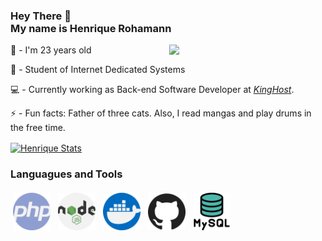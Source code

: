 ###  <p align="left"> Hey There 👋<br> My name is Henrique Rohamann </p>
<img align="right" width="250px" src="https://media.giphy.com/media/bcKmIWkUMCjVm/giphy.gif"/>

🥳 - I'm 23 years old 

📜 - Student of Internet Dedicated Systems

💻 - Currently working as Back-end Software Developer at [*KingHost*](https://king.host/).

⚡  - Fun facts: Father of three cats. Also, I read mangas and play drums in the free time.

[<img align="center" src="https://github-readme-stats.vercel.app/api?username=h3nriq&show_icons=true&theme=tokyonight" alt="Henrique Stats" width="40%" />](https://github.com/h3nriq)


###  Languagues and Tools 


<p align="left">
<img width="60px" src="https://raw.githubusercontent.com/h3nriq/h3nriq/main/svg/php.svg" alt="php" style="vertical-align:top; margin:4px"/>
<img width="60px" src="https://raw.githubusercontent.com/h3nriq/h3nriq/main/svg/nodejs.svg" alt="nodejs" style="vertical-align:top; margin:4px"/>
<img width="60px" src="https://raw.githubusercontent.com/h3nriq/h3nriq/main/svg/docker.svg" alt="docker" style="vertical-align:top; margin:4px"/>
<img width="60px" src="https://raw.githubusercontent.com/h3nriq/h3nriq/main/svg/github.svg" alt="Github" style="vertical-align:top; margin:4px"/>
<img width="60px" src="https://raw.githubusercontent.com/h3nriq/h3nriq/main/svg/mysql.svg" alt="mysql" style="vertical-align:top; margin:4px"/>
</p>
